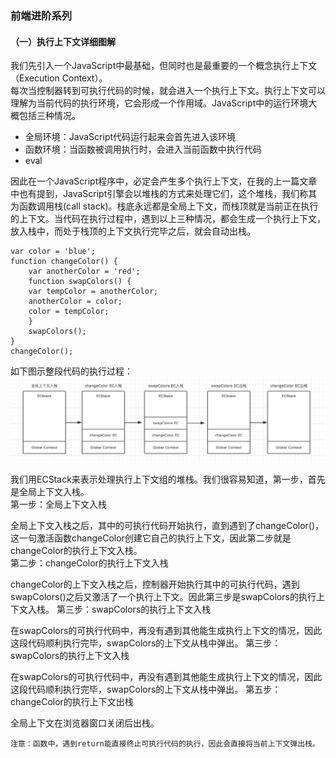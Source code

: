 ### 前端进阶系列  
#### （一）执行上下文详细图解  
  我们先引入一个JavaScript中最基础，但同时也是最重要的一个概念执行上下文（Execution Context）。  
  每次当控制器转到可执行代码的时候，就会进入一个执行上下文。执行上下文可以理解为当前代码的执行环境，它会形成一个作用域。JavaScript中的运行环境大概包括三种情况。  
  
  * 全局环境：JavaScript代码运行起来会首先进入该环境  
  * 函数环境：当函数被调用执行时，会进入当前函数中执行代码  
  * eval
  
因此在一个JavaScript程序中，必定会产生多个执行上下文，在我的上一篇文章中也有提到，JavaScript引擎会以堆栈的方式来处理它们，这个堆栈，我们称其为函数调用栈(call stack)。栈底永远都是全局上下文，而栈顶就是当前正在执行的上下文。当代码在执行过程中，遇到以上三种情况，都会生成一个执行上下文，放入栈中，而处于栈顶的上下文执行完毕之后，就会自动出栈。  

    var color = 'blue';  
    function changeColor() {
        var anotherColor = 'red';
        function swapColors() {
	    var tempColor = anotherColor;
	    anotherColor = color;
	    color = tempColor;
        }
        swapColors();
    }
    changeColor();

如下图示整段代码的执行过程：  
![](images/1.png)

我们用ECStack来表示处理执行上下文组的堆栈。我们很容易知道，第一步，首先是全局上下文入栈。  
第一步：全局上下文入栈

全局上下文入栈之后，其中的可执行代码开始执行，直到遇到了changeColor()，这一句激活函数changeColor创建它自己的执行上下文，因此第二步就是changeColor的执行上下文入栈。  
第二步：changeColor的执行上下文入栈

changeColor的上下文入栈之后，控制器开始执行其中的可执行代码，遇到swapColors()之后又激活了一个执行上下文。因此第三步是swapColors的执行上下文入栈。
第三步：swapColors的执行上下文入栈

在swapColors的可执行代码中，再没有遇到其他能生成执行上下文的情况，因此这段代码顺利执行完毕，swapColors的上下文从栈中弹出。
第三步：swapColors的执行上下文入栈

在swapColors的可执行代码中，再没有遇到其他能生成执行上下文的情况，因此这段代码顺利执行完毕，swapColors的上下文从栈中弹出。
第五步：changeColor的执行上下文出栈

全局上下文在浏览器窗口关闭后出栈。

    注意：函数中，遇到return能直接终止可执行代码的执行，因此会直接将当前上下文弹出栈。
